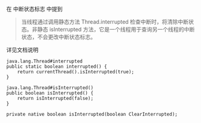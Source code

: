 在 中断状态标志 中提到

> 当线程通过调用静态方法 Thread.interrupted 检查中断时，将清除中断状态。非静态 isInterrupted 方法，它是一个线程用于查询另一个线程的中断状态，不会更改中断状态标志。

详见文档说明

    java.lang.Thread#interrupted
    public static boolean interrupted() {
        return currentThread().isInterrupted(true);
    }
    
    java.lang.Thread#isInterrupted()
    public boolean isInterrupted() {
        return isInterrupted(false);
    }

    private native boolean isInterrupted(boolean ClearInterrupted);